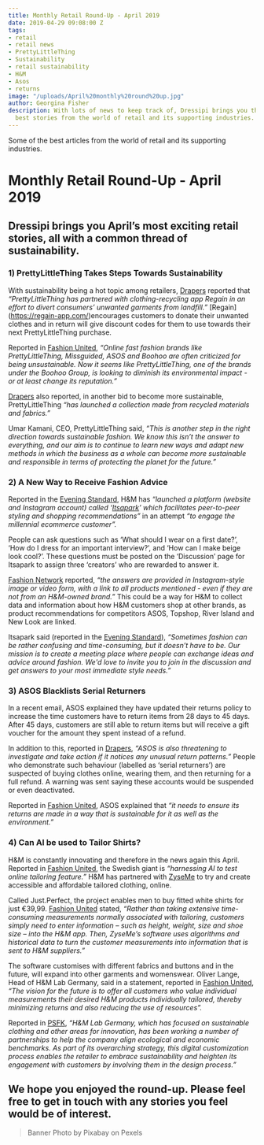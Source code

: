 ```yaml
---
title: Monthly Retail Round-Up - April 2019
date: 2019-04-29 09:08:00 Z
tags:
- retail
- retail news
- PrettyLittleThing
- Sustainability
- retail sustainability
- H&M
- Asos
- returns
image: "/uploads/April%20monthly%20round%20up.jpg"
author: Georgina Fisher
description: With lots of news to keep track of, Dressipi brings you this month's
  best stories from the world of retail and its supporting industries.
---
```


Some of the best articles from the world of retail and its supporting industries.

# Monthly Retail Round-Up - April 2019

## Dressipi brings you April’s most exciting retail stories, all with a common thread of sustainability.

### 1) PrettyLittleThing Takes Steps Towards Sustainability

With sustainability being a hot topic among retailers, [Drapers](https://www.drapersonline.com/7035407.article?utm_source=newsletter&utm_medium=email&utm_campaign=DR_EditorialNewsletters.Reg:%20Send%20-%20Daily%20News&mkt_tok=eyJpIjoiWVRRM1lqWXlNalZpWkRBeiIsInQiOiJLemdaQk1nKzFwUlRGbEltY2tWTmZBYTQ4MjJMZGFNWnNTbERFZFp4dUhiMmRPMDdZZEZnbXBVQUJVSzRlTGZTY3BFMXRQNkdpY0c1ajJWTWlZZlhweWlmWEdqVTZJaDJ4akg0VkVHelZSa2J5R0ZVY0NQcEhsMFltbmkrSkdQMSJ9) reported that *“PrettyLittleThing has partnered with clothing-recycling app Regain in an effort to divert consumers’ unwanted garments from landfill.”* [Regain] (https://regain-app.com/)encourages customers to donate their unwanted clothes and in return will give discount codes for them to use towards their next PrettyLittleThing purchase.

Reported in [Fashion United](https://fashionunited.uk/news/fashion/prettylittlething-teams-up-with-recycling-app-regain/2019041842739), *“Online fast fashion brands like PrettyLittleThing, Missguided, ASOS and Boohoo are often criticized for being unsustainable. Now it seems like PrettyLittleThing, one of the brands under the Boohoo Group, is looking to diminish its environmental impact - or at least change its reputation.”*

[Drapers](https://www.drapersonline.com/7035470.article?utm_source=newsletter&utm_medium=email&utm_campaign=DR_EditorialNewsletters.Reg:%20Send%20-%20Daily%20News&mkt_tok=eyJpIjoiWkRZeFpUVTRPV0U0WWpFMCIsInQiOiJCTWdPdzZSdFl2dzVoc3ppZmZQbCtcL1BWNUpyT0NvOWRKSk1FMnJMelY4NnY3Uit3MnhYZnc5Z0prdGZLUStRMVJiYytSOStyZXN1Y0pyMnJxcWJuQ0lEOVVZYnluVldnNWZuRUtjSWh0T1NiTWFNdFh4Qm9yUDJEOUxJTmh2MG8ifQ%3D%3D) also reported, in another bid to become more sustainable, PrettyLittleThing *“has launched a collection made from recycled materials and fabrics.”*

Umar Kamani, CEO, PrettyLittleThing said, *“This is another step in the right direction towards sustainable fashion. We know this isn’t the answer to everything, and our aim is to continue to learn new ways and adapt new methods in which the business as a whole can become more sustainable and responsible in terms of protecting the planet for the future.”*

### 2) A New Way to Receive Fashion Advice

Reported in the [Evening Standard](https://www.standard.co.uk/fashion/hm-itsapark-styling-platform-fashion-advice-forum-a4109436.html), H&M has *“launched a platform (website and Instagram account) called ‘[Itsapark](https://www.itsapark.com/welcome)’ which facilitates peer-to-peer styling and shopping recommendations”* in an attempt *“to engage the millennial ecommerce customer”.*

People can ask questions such as ‘What should I wear on a first date?’, ‘How do I dress for an important interview?’, and ‘How can I make beige look cool?’. These questions must be posted on the ‘Discussion’ page for Itsapark to assign three ‘creators’ who are rewarded to answer it. 

[Fashion Network](https://uk.fashionnetwork.com/news/H-M-launches-Itsapark-for-styling-questions-and-ecommerce-guidance,1086546.html#.XLh8PehKg2w) reported, *“the answers are provided in Instagram-style image or video form, with a link to all products mentioned - even if they are not from an H&M-owned brand.”* This could be a way for H&M to collect data and information about how H&M customers shop at other brands, as product recommendations for competitors ASOS, Topshop, River Island and New Look are linked.

Itsapark said (reported in the [Evening Standard](https://www.standard.co.uk/fashion/hm-itsapark-styling-platform-fashion-advice-forum-a4109436.html)), *“Sometimes fashion can be rather confusing and time-consuming, but it doesn’t have to be. Our mission is to create a meeting place where people can exchange ideas and advice around fashion. We'd love to invite you to join in the discussion and get answers to your most immediate style needs.”*

### 3) ASOS Blacklists Serial Returners

In a recent email, ASOS explained they have updated their returns policy to increase the time customers have to return items from 28 days to 45 days. After 45 days, customers are still able to return items but will receive a gift voucher for the amount they spent instead of a refund.

In addition to this, reported in [Drapers](https://www.drapersonline.com/7035251.article?utm_source=newsletter&utm_medium=email&utm_campaign=DR_EditorialNewsletters.Reg:%20Send%20-%20Daily%20News&mkt_tok=eyJpIjoiTUdVNFlqQm1aR1UyTURNeCIsInQiOiJXRXFJcXM5MHo1WXpYSmFkeTBTWElGVkEyRlN1NE05UkZNbHo2RmRocmNtNGxyY2NpR2VaZktoOWdLUGpqNXI3Qnp1R0R0RERzZTV6clJHY3d5MGI5cm5xR3c1bFJ5Tm44WHczTmV2MFdrSHoyWlBrbURUUGRpMUdBK2ZhT0VCZCJ9), *“ASOS is also threatening to investigate and take action if it notices any unusual return patterns.”* People who demonstrate such behaviour (labelled as ‘serial returners’) are suspected of buying clothes online, wearing them, and then returning for a full refund. A warning was sent saying these accounts would be suspended or even deactivated.

Reported in [Fashion United](https://fashionunited.uk/news/retail/asos-changes-its-return-policy-to-prevent-serial-returners/2019040542573), ASOS explained that *“it needs to ensure its returns are made in a way that is sustainable for it as well as the environment.”*

### 4) Can AI be used to Tailor Shirts?

H&M is constantly innovating and therefore in the news again this April. Reported in [Fashion United](https://fashionunited.uk/news/fashion/h-m-harnesses-ai-to-test-online-tailoring-offer/2019041542692), the Swedish giant is *“harnessing AI to test online tailoring feature.”* H&M has partnered with [ZyseMe](https://www.zyse.me/) to try and create accessible and affordable tailored clothing, online. 

Called Just.Perfect, the project enables men to buy fitted white shirts for just €39,99. [Fashion United](https://fashionunited.uk/news/fashion/h-m-harnesses-ai-to-test-online-tailoring-offer/2019041542692) stated, *“Rather than taking extensive time-consuming measurements normally associated with tailoring, customers simply need to enter information – such as height, weight, size and shoe size – into the H&M app. Then, ZyseMe’s software uses algorithms and historical data to turn the customer measurements into information that is sent to H&M suppliers.”*

The software customises with different fabrics and buttons and in the future, will expand into other garments and womenswear. Oliver Lange, Head of H&M Lab Germany, said in a statement, reported in [Fashion United](https://fashionunited.uk/news/fashion/h-m-harnesses-ai-to-test-online-tailoring-offer/2019041542692), *“The vision for the future is to offer all customers who value individual measurements their desired H&M products individually tailored, thereby minimizing returns and also reducing the use of resources”.*

Reported in [PSFK](https://www.psfk.com/2019/04/hm-customized-apparel-accessibility-zyseme.html), *“H&M Lab Germany, which has focused on sustainable clothing and other areas for innovation, has been working a number of partnerships to help the company align ecological and economic benchmarks. As part of its overarching strategy, this digital customization process enables the retailer to embrace sustainability and heighten its engagement with customers by involving them in the design process.”*

## We hope you enjoyed the round-up. Please feel free to get in touch with any stories you feel would be of interest.

> Banner Photo by Pixabay on Pexels